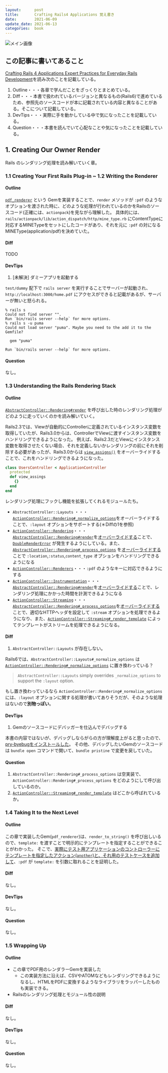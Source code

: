 ```yaml
---
layout:      post
title:       Crafting Rails4 Applications 覚え書き
date:        2021-06-09
update_date: 2021-06-13
categories:  book
---
```


![メイン画像]({{site.baseurl}}/assets/images/crafting_rails4_applications.png)

## この記事に書いてあること

[Crafting Rails 4 Applications Expert Practices for Everyday Rails Development](https://pragprog.com/titles/jvrails2/crafting-rails-4-applications/)を読み次のことを記載している。

1. Outline・・・各章で学んだことをざっくりとまとめている。
2. Diff・・・本書で扱われているバージョンと異なるもの(Rails6)で進めているため、参照先のソースコードが本に記載されている内容と異なることがある。そこについて記載している。
3. DevTips・・・実際に手を動かしている中で気になったことを記載している。
4. Question・・・本書を読んでいて心配なことや気になったことを記載している。

## 1. Creating Our Owner Render

Rails のレンダリング処理を読み解いていく章。

### 1.1 Creating Your First Rails Plug-in ~ 1.2 Writing the Renderer

#### Outline

[`pdf_renderer`](https://github.com/residenti/pdf_renderer) という Gemを実装することで、`render` メソッドが `:pdf` のようなオプションを渡された時に、どのような処理が行われているのかをRailsのソースコード(正確には、`actionpack`)を見ながら理解した。
具体的には、`rails/actionpack/lib/action_dispatch/http/mine_type.rb` にContentTypeに対応するMINETypeをセットにしたコードがあり、それを元に `:pdf` の対になるMINEType(application/pdf)を決めていた。

####  Diff

TODO

#### DevTips

1. [未解決] ダミーアプリを起動する

`test/dummy` 配下で `rails server` を実行することでサーバーが起動され、`http://localhost:3000/home.pdf` にアクセスができると記載があるが、サーバーが無いと怒られる。

```
% rails s
Could not find server "".
Run `bin/rails server --help` for more options.
% rails s -u puma
Could not load server "puma". Maybe you need to the add it to the Gemfile?

  gem "puma"

Run `bin/rails server --help` for more options.
```

#### Question

なし。

### 1.3 Understanding the Rails Rendering Stack

#### Outline

[`AbstractController::Rendering#render`](https://github.com/rails/rails/blob/3b1f87aded6d42124e4272428447a642564c6677/actionpack/lib/abstract_controller/rendering.rb#L21-L33) を呼び出した時のレンダリング処理がどのように走っていくのかを読み解いていく。

Rails2.3では、Viewが自動的にControllerに定義されているインスタンス変数を取得していたが、Rails3.0からは、ControllerでViewに渡すインスタンス変数をハンドリングできるようになった。
例えば、Rails2.3だとViewにインスタンス変数を取得させたくない場合、それを定義しないかレンダリングの前にそれを削除する必要があったが、Rails3.0からは [`view_assigns()`](https://github.com/rails/rails/blob/3b1f87aded6d42124e4272428447a642564c6677/actionpack/lib/abstract_controller/rendering.rb#L63-L69) をオーバーライドすることで、これをハンドリングできるようになった。

```ruby
class UsersController < ApplicationController
  protected
  def view_assings
    {}
  end
end
```

レンダリング処理にフックし機能を拡張してくれるモジュールたち。
- `AbstractController::Layouts` ・・・[`ActionController::Rendering#_normalize_options`](https://github.com/rails/rails/blob/3b1f87aded6d42124e4272428447a642564c6677/actionpack/lib/action_controller/metal/rendering.rb#L93-L106)をオーバーライドすることで、`:layout` オプションをサポートする(＊Diffの1を参照)
- [`ActionController::Rendering`](https://github.com/rails/rails/blob/3b1f87aded6d42124e4272428447a642564c6677/actionpack/lib/action_controller/metal/rendering.rb)・・・[`AbstractController::Rendering#render`](https://github.com/rails/rails/blob/3b1f87aded6d42124e4272428447a642564c6677/actionpack/lib/abstract_controller/rendering.rb#L21-L33)を[オーバーライドする](https://github.com/rails/rails/blob/3b1f87aded6d42124e4272428447a642564c6677/actionpack/lib/action_controller/metal/rendering.rb#L27-L31)ことで、[`DoubleRenderError`](https://github.com/rails/rails/blob/3b1f87aded6d42124e4272428447a642564c6677/actionpack/lib/abstract_controller/rendering.rb#L9-L15) が発生するようにしている。また、[`AbstractController::Rendering#_process_options`](https://github.com/rails/rails/blob/3b1f87aded6d42124e4272428447a642564c6677/actionpack/lib/abstract_controller/rendering.rb#L94-L97) を[オーバーライドする](https://github.com/rails/rails/blob/3b1f87aded6d42124e4272428447a642564c6677/actionpack/lib/action_controller/metal/rendering.rb#L116-L125)ことで `:location`,`:status`,`content_type` オプションをハンドリングできるようになる
- [`ActionController::Renderers`](https://github.com/rails/rails/blob/3b1f87aded6d42124e4272428447a642564c6677/actionpack/lib/action_controller/metal/renderers.rb)・・・`:pdf` のようなキーに対応できるようにする
- [`ActionController::Instrumentation`](https://github.com/rails/rails/blob/3b1f87aded6d42124e4272428447a642564c6677/actionpack/lib/action_controller/metal/instrumentation.rb)・・・[`AbstractController::Rendering#render`](https://github.com/rails/rails/blob/3b1f87aded6d42124e4272428447a642564c6677/actionpack/lib/abstract_controller/rendering.rb#L21-L33)を[オーバーライドする]()ことで、レンダリング処理にかかった時間を計測できるようになる
- [`ActionController::Streaming`](https://github.com/rails/rails/blob/3b1f87aded6d42124e4272428447a642564c6677/actionpack/lib/action_controller/metal/streaming.rb)・・・[`AbstractController::Rendering#_process_options`](https://github.com/rails/rails/blob/3b1f87aded6d42124e4272428447a642564c6677/actionpack/lib/abstract_controller/rendering.rb#L94-L97)を[オーバーライドする](https://github.com/rails/rails/blob/3b1f87aded6d42124e4272428447a642564c6677/actionpack/lib/action_controller/metal/streaming.rb#L197-L209)ことで、適切なHTTPヘッダを設定して `:stream` オプションを処理できるようになり、また、[`ActionController::Streaming#_render_template`](https://github.com/rails/rails/blob/3b1f87aded6d42124e4272428447a642564c6677/actionpack/lib/action_controller/metal/streaming.rb#L211-L218) によってテンプレートがストリームを処理できるようになる。

#### Diff

1. `AbstractController::Layouts` が存在しない。

Rails6では、`AbstractController::Layouts#_normalize_options` は  [`ActionController::Rendering#_normalize_options`](https://github.com/rails/rails/blob/3b1f87aded6d42124e4272428447a642564c6677/actionpack/lib/action_controller/metal/rendering.rb#L93-L106) に置き換わっている？

> `AbstractController::Layouts` simply overrides `_normalize_options` to support the `:layout` option.

もし置き換わっているなら `ActionController::Rendering#_normalize_options` には、`:layout` オプションに関する処理が書いてありそうだが、そのような処理はないので**別物っぽい**。

#### DevTips

1. Gemのソースコードにデバッガーを仕込んでデバッグする

本書の内容ではないが、デバッグしならがらの方が理解度上がると思ったので、[pry-byebugをインストールした](https://github.com/residenti/pdf_renderer/commit/bd684f3f5e6fabcaba2781a6d270dd4799e11d98)。
その他、デバッグしたいGemのソースコードは `bundle open` コマンドで開いて、`bundle pristine` で変更を戻していた。

#### Question

1. `AbstractController::Rendering#_process_options` は空実装で、`ActionController::Rendering#_process_options` をどのようにして呼び出しているのか。
2. [`ActionController::Streaming#_render_template`](https://github.com/rails/rails/blob/3b1f87aded6d42124e4272428447a642564c6677/actionpack/lib/action_controller/metal/streaming.rb#L211-L218) はどこから呼ばれているか。

### 1.4 Taking It to the Next Level

#### Outline

この章で実装したGem(`pdf_renderer`)は、`render_to_string()` を呼び出しいるので、`template:` を渡すことで明示的にテンプレートを指定することができることがわかった。
そこで、[実際にテスト用アプリケーションのコントローラーにテンプレートを指定したアクション(`another`)と、それ用のテストケースを追加して](https://github.com/residenti/pdf_renderer/commit/cfb3e9e8e4c683695e915f1cf9b0e8d4b8db93d8)、`:pdf` が `template:` を引数に取れることを証明した。

#### Diff

なし。

#### DevTips

なし。

#### Question

なし。

### 1.5 Wrapping Up

#### Outline

- この章でPDF用のレンダラーGemを実装した
  - この実装方法に沿えば、CSVやATOMなどもレンダリングできるようになるし、HTMLをPDFに変換するようなライブラリをラッパーしたものも実装できる。
- Railsのレンダリング処理とモジュール性の説明

#### Diff

なし。

#### DevTips

なし。

#### Question

なし。

